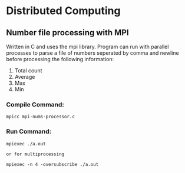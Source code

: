 # Distributed Computing

## Number file processing with MPI

Written in C and uses the mpi library. Program can run with parallel processes to parse a file of numbers seperated by comma and newline before processing the following information:

1. Total count
2. Average
3. Max
4. Min

### Compile Command:
```
mpicc mpi-nums-processor.c
```

### Run Command:
```
mpiexec ./a.out

or for multiprocessing

mpiexec -n 4 -oversubscribe ./a.out
```